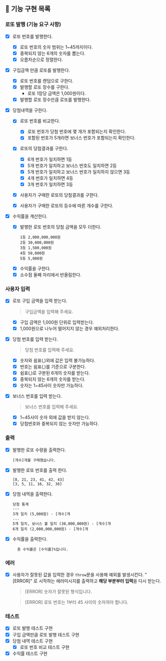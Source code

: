 ## 🚀 기능 구현 목록

### 로또 발행 (기능 요구 사항)

- [x] 로또 번호를 발행한다.

  - [x] 로또 번호의 숫자 범위는 1~45까지이다.
  - [x] 중복되지 않는 6개의 숫자를 뽑는다.
  - [x] 오름차순으로 정렬한다.

- [x] 구입금액 만큼 로또를 발행한다.

  - [x] 로또 번호를 랜덤으로 구한다.
  - [x] 발행할 로또 장수를 구한다.
    - 로또 1장당 금액은 1,000원이다.
  - [x] 발행할 로또 장수만큼 로또를 발행한다.

- [x] 당첨내역을 구한다.

  - [x] 로또 번호를 비교한다.

    - [x] 로또 번호가 당첨 번호에 몇 개가 포함되는지 확인한다.
    - [x] 포함된 번호가 5개라면 보너스 번호가 포함되는지 확인한다.

  - [x] 로또의 당첨결과를 구한다.
    - [x] 6개 번호가 일치하면 1등
    - [x] 5개 번호가 일치하고 보너스 번호도 일치하면 2등
    - [x] 5개 번호가 일치하고 보너스 번호가 일치하지 않으면 3등
    - [x] 4개 번호가 일치하면 4등
    - [x] 3개 번호가 일치하면 3등
  - [x] 사용자가 구매한 로또의 당첨결과를 구한다.
  - [x] 사용자가 구매한 로또의 등수에 따른 개수를 구한다.

- [x] 수익률을 계산한다.
  - [x] 발행한 로또 번호의 당첨 금액을 모두 더한다.
    ```
    1등 2,000,000,000원
    2등 30,000,000원
    3등 1,500,000원
    4등 50,000원
    5등 5,000원
    ```
  - [x] 수익률을 구한다.
  - [x] 소수점 둘째 자리에서 반올림한다.

### 사용자 입력

- [x] 로또 구입 금액을 입력 받는다.

  > 구입금액을 입력해 주세요.

  - [x] 구입 금액은 1,000원 단위로 입력받는다.
  - [x] 1,000원으로 나누어 떨어지지 않는 경우 예외처리한다.

- [x] 당첨 번호를 입력 받는다.

  > 당첨 번호를 입력해 주세요.

  - [x] 숫자와 쉼표(,)외에 값은 입력 불가능하다.
  - [x] 번호는 쉼표(,)를 기준으로 구분한다.
  - [x] 쉼표(,)로 구분된 6개의 숫자를 받는다.
  - [x] 중복되지 않는 6개의 숫자를 받는다.
  - [x] 숫자는 1~45사이 숫자만 가능하다.

- [x] 보너스 번호를 입력 받는다.

  > 보너스 번호를 입력해 주세요.

  - [x] 1~45사이 숫자 외에 값을 받지 않는다.
  - [x] 당첨번호와 중복되지 않는 숫자만 가능하다.

### 출력

- [x] 발행한 로또 수량을 출력한다.
  ```
  [개수]개를 구매했습니다.
  ```
- [x] 발행한 로또 번호를 출력 한다.
  ```
  [8, 21, 23, 41, 42, 43]
  [3, 5, 11, 16, 32, 38]
  ```
- [x] 당첨 내역을 출력한다.
  ```
  당첨 통계
  ---
  3개 일치 (5,000원) - [개수]개
  ...
  5개 일치, 보너스 볼 일치 (30,000,000원) - [개수]개
  6개 일치 (2,000,000,000원) - [개수]개
  ```
- [x] 수익률을 출력한다.

  ```
    총 수익률은 [수익률]%입니다.
  ```

### 에러

- [x] 사용자가 잘못된 값을 입력한 경우 `throw`문을 사용해 예외를 발생시킨다. "[ERROR]" 로 시작하는 에러미시지를 출력하고 **해당 부분부터 입력**을 다시 받는다.

  > [ERROR] 숫자가 잘못된 형식입니다.

  > [ERROR] 로또 번호는 1부터 45 사이의 숫자여야 합니다.

### 테스트

- [x] 로또 발행 테스트 구현
- [x] 구입 금액만큼 로또 발행 테스트 구현
- [x] 당첨 내역 테스트 구현
  - [x] 로또 번호 비교 테스트 구현
- [x] 수익률 테스트 구현

